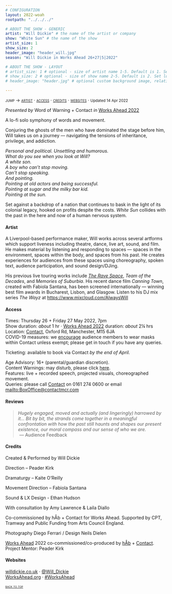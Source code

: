```yaml
---
# CONFIGURATION
layout: 2022-woah
rootpath: "../../../"

# ABOUT THE SHOW - GENERIC
artist: "Will Dickie" # the name of the artist or company
show: "White Sun" # the name of the show
artist_size: 1
show_size: 2
header_image: "header_will.jpg"
season: "Will Dickie in Works Ahead 26+27|5|2022"

# ABOUT THE SHOW - LAYOUT
# artist_size: 1 # optional - size of artist name 1-5. Default is 1. Set longer names to lower values
# show_size: 2 # optional - size of show name 2-5. Default is 2. Set longer names to lower values
# header_image: "header.jpg" # optional custom background image, relative to current page

---
```

<span style='font-variant: small-caps'>jump → [artist](/current/2022-worksahead/dickie/#artist) · [access](/current/2022-worksahead/dickie/#access) · [credits](/current/2022-worksahead/mccaffrey/#credits) · [websites](/current/2022-worksahead/dickie/#websites)</span> · <small>Updated 14 Apr 2022</small>        
        
*Presented by* Word of Warning + Contact *in* [Works Ahead 2022](/current/2022-worksahead)        
        
A lo-fi solo symphony of words and movement.         
           
Conjuring the ghosts of the men who have dominated the stage before him, Will takes us on a journey — navigating the tensions of inheritance, privilege, and addiction.        
        
*Personal and political. Unsettling and humorous.<br>What do you see when you look at Will?<br>A white son.<br>A boy who can’t stop moving.<br>Can't stop speaking.<br>And pointing.<br>Pointing at old actors and being successful.<br>Pointing at sugar and the milky bar kid.<br>Pointing at the sun.*        
        
Set against a backdrop of a nation that continues to bask in the light of its colonial legacy, hooked on profits despite the costs. *White Sun* collides with the past in the here and now of a human nervous system.         
         
#### Artist        
A Liverpool-based performance maker, Will works across several artforms which support liveness including theatre, dance, live art, sound, and film. He makes material by listening and responding to spaces — spaces in the environment, spaces within the body, and spaces from his past. He creates experiences for audiences from these spaces using choreography, spoken text, audience participation, and sound design/DJing.        
          
His previous live touring works include *[The Rave Space](/archive/2019-springsummer/dickie)*, *Team of the Decades*, and *Memories of Suburbia*. His recent dance film *Canning Town*, created with Fabiola Santana, has been screened internationally — winning best film awards in Bucharest, Lisbon, and Glasgow. Listen to his DJ mix series *The Wayz* at https://www.mixcloud.com/AlwaysWill        
        
#### Access                 
Times: Thursday 26 + Friday 27 May 2022, 7pm<br>Show duration: *about* 1 hr · [Works Ahead 2022](/current/2022-worksahead) duration: *about* 2¼ hrs<br>Location: <a href="https://contactmcr.com/about-us/your-visit" target="_blank">Contact</a>, Oxford Rd, Manchester, M15 6JA<br>COVID-19 measures: we <a href="https://contactmcr.com/covid-19-faq" target="_blank">encourage</a> audience members to wear masks within Contact unless exempt; please get in touch if you have any queries.        
       
Ticketing: available to book via Contact *by the end of April*.        
        
Age Advisory: 16+ (parental/guardian discretion).<br>Content Warnings: may disturb, please click [here](/warnings).<br>Features: live + recorded speech, projected visuals, choreographed movement.<br>Queries: please call <a href="https://contactmcr.com/accessibility" target="_blank">Contact</a> on 0161 274 0600 or email <mailto:BoxOffice@contactmcr.com>        


#### Reviews         
>*Hugely engaged, moved and actually (and lingeringly) harrowed by it… Bit by bit, the strands come together in a meaningful confrontation with how the past still haunts and shapes our present existence, our moral compass and our sense of who we are.*<br>&nbsp;— Audience Feedback        

#### Credits         


Created & Performed by Will Dickie

Direction – Peader Kirk

Dramaturgy – Kaite O’Reilly

Movement Direction – Fabiola Santana

Sound & LX Design - Ethan Hudson

With consultation by Amy Lawrence & Laila Diallo 

Co-commissioned by hÅb + Contact for Works Ahead. Supported by CPT, Tramway and Public Funding from Arts Council England.

Photography Diego Ferrari / Design Neils Dielen

[Works Ahead](/hab/worksahead) 2022 co-commissioned/co-produced by [hÅb](/hab) + <a href="https://contactmcr.com" target="_blank">Contact</a>.<br>Project Mentor: Peader Kirk        
  
         
#### Websites          
<a href="http://willdickie.co.uk" target="_blank">willdickie.co.uk</a> · <a href="http://twitter.com/Will_Dickie" target="_blank">@Will_Dickie</a><br><a href="http://worksahead.org" target="_blank">WorksAhead.org</a> · <a href="http://twitter.com/hashtag/WorksAhead" target="_blank">#WorksAhead</a><br>
          
<small><span style='font-variant: small-caps'>[back to top](/current/2022-worksahead/dickie)</span></small>
